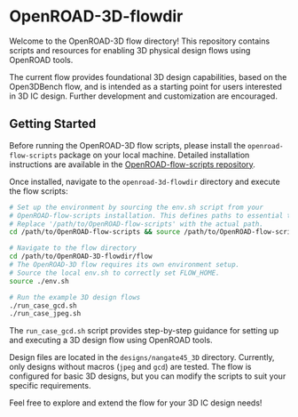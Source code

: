 # OpenROAD-3D-flowdir

Welcome to the OpenROAD-3D flow directory! This repository contains scripts and resources for enabling 3D physical design flows using OpenROAD tools.

The current flow provides foundational 3D design capabilities, based on the Open3DBench flow, and is intended as a starting point for users interested in 3D IC design. Further development and customization are encouraged.

## Getting Started

Before running the OpenROAD-3D flow scripts, please install the `openroad-flow-scripts` package on your local machine. Detailed installation instructions are available in the [OpenROAD-flow-scripts repository](https://github.com/The-OpenROAD-Project/OpenROAD-flow-scripts).

Once installed, navigate to the `openroad-3d-flowdir` directory and execute the flow scripts:

```bash
# Set up the environment by sourcing the env.sh script from your 
# OpenROAD-flow-scripts installation. This defines paths to essential tools.
# Replace '/path/to/OpenROAD-flow-scripts' with the actual path.
cd /path/to/OpenROAD-flow-scripts && source /path/to/OpenROAD-flow-scripts/env.sh

# Navigate to the flow directory
cd /path/to/OpenROAD-3D-flowdir/flow
# The OpenROAD-3D flow requires its own environment setup.
# Source the local env.sh to correctly set FLOW_HOME.
source ./env.sh

# Run the example 3D design flows
./run_case_gcd.sh
./run_case_jpeg.sh
```

The `run_case_gcd.sh` script provides step-by-step guidance for setting up and executing a 3D design flow using OpenROAD tools.

Design files are located in the `designs/nangate45_3D` directory. Currently, only designs without macros (`jpeg` and `gcd`) are tested. The flow is configured for basic 3D designs, but you can modify the scripts to suit your specific requirements.

Feel free to explore and extend the flow for your 3D IC design needs!